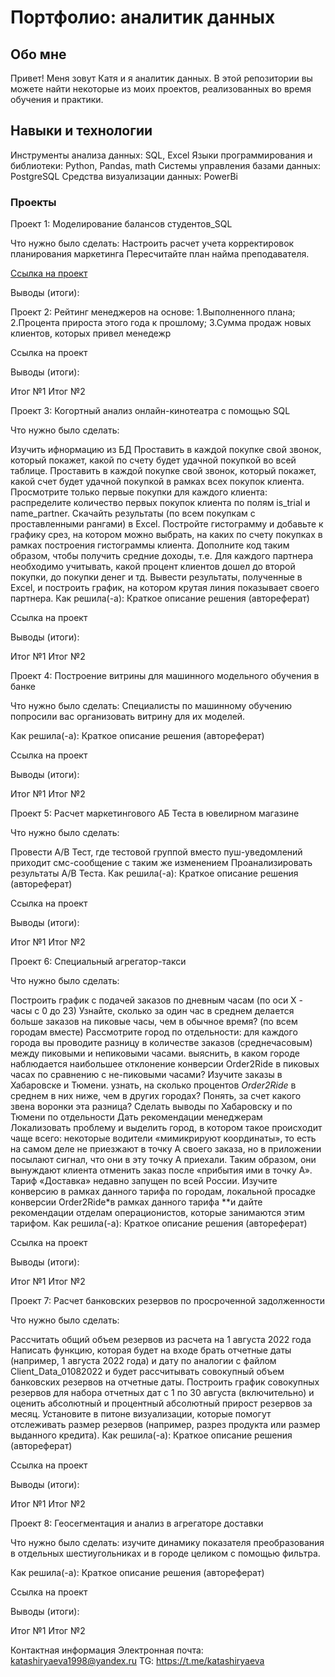 # Портфолио: аналитик данных
## Обо мне
Привет! Меня зовут Катя и я аналитик данных. В этой репозитории вы можете найти некоторые из моих проектов, реализованных во время обучения и практики.

## Навыки и технологии
Инструменты анализа данных: SQL, Excel
Языки программирования и библиотеки: Python, Pandas, math
Системы управления базами данных: PostgreSQL
Средства визуализации данных: PowerBi

### Проекты
Проект 1: Моделирование балансов студентов_SQL

Что нужно было сделать:
Настроить расчет учета корректировок планирования маркетинга
Пересчитайте план найма преподавателя.

[Ссылка на проект](https://docs.google.com/spreadsheets/d/1euTJSjFqhlwEGodSz61s8UJZsz2Oicbe/edit#gid=1676190264)

Выводы (итоги):

Проект 2: Рейтинг менеджеров на основе: 1.Выполненного плана; 2.Процента прироста этого года к прошлому; 3.Сумма продаж новых клиентов, которых привел менедежр 

Ссылка на проект

Выводы (итоги):

Итог №1
Итог №2

Проект 3: Когортный анализ онлайн-кинотеатра с помощью SQL

Что нужно было сделать:

Изучить ифнормацию из БД
Проставить в каждой покупке свой звонок, который покажет, какой по счету будет удачной покупкой во всей таблице.
Проставить в каждой покупке свой звонок, который покажет, какой счет будет удачной покупкой в ​​рамках всех покупок клиента.
Просмотрите только первые покупки для каждого клиента: распределите количество первых покупок клиента по полям is_trial и name_partner.
Скачайть результаты (по всем покупкам с проставленными рангами) в Excel. Постройте гистограмму и добавьте к графику срез, на котором можно выбрать, на каких по счету покупках в рамках построения гистограммы клиента.
Дополните код таким образом, чтобы получить средние доходы, т.е. Для каждого партнера необходимо учитывать, какой процент клиентов дошел до второй покупки, до покупки денег и тд.
Вывести результаты, полученные в Excel, и построить график, на котором крутая линия показывает своего партнера.
Как решила(-а): Краткое описание решения (автореферат)

Ссылка на проект

Выводы (итоги):

Итог №1
Итог №2

Проект 4: Построение витрины для машинного модельного обучения в банке

Что нужно было сделать: Специалисты по машинному обучению попросили вас организовать витрину для их моделей.

Как решила(-а): Краткое описание решения (автореферат)

Ссылка на проект

Выводы (итоги):

Итог №1
Итог №2

Проект 5: Расчет маркетингового АБ Теста в ювелирном магазине

Что нужно было сделать:

Провести A/B Тест, где тестовой группой вместо пуш-уведомлений приходит смс-сообщение с таким же изменением
Проанализировать результаты A/B Теста.
Как решила(-а): Краткое описание решения (автореферат)

Ссылка на проект

Выводы (итоги):

Итог №1
Итог №2

Проект 6: Специальный агрегатор-такси

Что нужно было сделать:

Построить график с подачей заказов по дневным часам (по оси Х - часы с 0 до 23)
Узнайте, сколько за один час в среднем делается больше заказов на пиковые часы, чем в обычное время? (по всем городам вместе)
Рассмотрите город по отдельности: для каждого города вы проводите разницу в количестве заказов (среднечасовым) между пиковыми и непиковыми часами.
выяснить, в каком городе наблюдается наибольшее отклонение конверсии Order2Ride в пиковых часах по сравнению с не-пиковыми часами?
Изучите заказы в Хабаровске и Тюмени.
узнать, на сколько процентов *Order2Ride* в среднем в них ниже, чем в других городах?
Понять, за счет какого звена воронки эта разница? Сделать выводы по Хабаровску и по Тюмени по отдельности
Дать рекомендации менеджерам
Локализовать проблему и выделить город, в котором такое происходит чаще всего: некоторые водители «мимикрируют координаты», то есть на самом деле не приезжают в точку А своего заказа, но в приложении посылают сигнал, что они в эту точку А приехали. Таким образом, они вынуждают клиента отменить заказ после «прибытия ими в точку А».
Тариф «Доставка» недавно запущен по всей России. Изучите конверсию в рамках данного тарифа по городам, локальной просадке конверсии Order2Ride*в рамках данного тарифа **и дайте рекомендации отделам операционистов, которые занимаются этим тарифом.
Как решила(-а): Краткое описание решения (автореферат)

Ссылка на проект

Выводы (итоги):

Итог №1
Итог №2

Проект 7: Расчет банковских резервов по просроченной задолженности

Что нужно было сделать:

Рассчитать общий объем резервов из расчета на 1 августа 2022 года
Написать функцию, которая будет на входе брать отчетные даты (например, 1 августа 2022 года) и дату по аналогии с файлом Client_Data_01082022 и будет рассчитывать совокупный объем банковских резервов на отчетные даты.
Построить график совокупных резервов для набора отчетных дат с 1 по 30 августа (включительно) и оценить абсолютный и процентный абсолютный прирост резервов за месяц.
Установите в питоне визуализации, которые помогут отслеживать размер резервов (например, разрез продукта или размер выданного кредита).
Как решила(-а): Краткое описание решения (автореферат)

Ссылка на проект

Выводы (итоги):

Итог №1
Итог №2

Проект 8: Геосегментация и анализ в агрегаторе доставки

Что нужно было сделать: изучите динамику показателя преобразования в отдельных шестиугольниках и в городе целиком с помощью фильтра.

Как решила(-а): Краткое описание решения (автореферат)

Ссылка на проект

Выводы (итоги):

Итог №1
Итог №2



Контактная информация
Электронная почта: katashiryaeva1998@yandex.ru
TG: https://t.me/katashiryaeva

